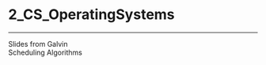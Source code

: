 # 2_CS_OperatingSystems
----------------------------------                            
Slides from Galvin                    
Scheduling Algorithms                       
